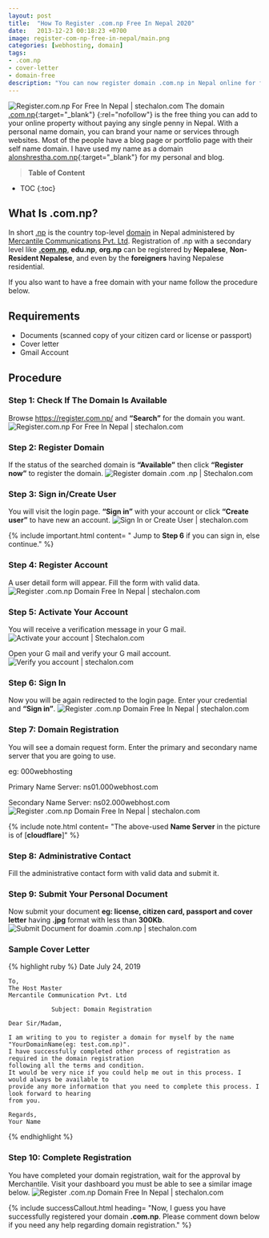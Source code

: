 ```yaml
---
layout: post
title:  "How To Register .com.np Free In Nepal 2020"
date:   2013-12-23 00:18:23 +0700
image: register-com-np-free-in-nepal/main.png
categories: [webhosting, domain]
tags: 
- .com.np
- cover-letter
- domain-free
description: "You can now register domain .com.np in Nepal online for free. This article also includes writing cover letter to mercantile regarding domain registration."
---
```


![Register.com.np For Free In Nepal | stechalon.com](/static/img/posts/register-com-np-free-in-nepal/main.png)
The domain [.com.np](http://https://en.wikipedia.org/wiki/.np){:target="_blank"} {:rel="nofollow"} is the free thing you can add to your online property without paying any single penny in Nepal. With a personal name domain, you can brand your name or services through websites. Most of the people have a blog page or portfolio page with their self name domain. I have used my name as a domain [alonshrestha.com.np](http://alonshrestha.com.np/){:target="_blank"} for my personal and blog.

> **Table of Content**

* TOC
{:toc}

## What Is .com.np?

In short <a rel="nofollow" href="https://en.wikipedia.org/wiki/.np" target="_blank">.np</a> is the country top-level <a href="https://webhosting.alon.com.np/domain.html" target="_blank">domain</a> in Nepal administered by <a rel="nofollow" href="http://mos.com.np/" target="_blank">Mercantile Communications Pvt. Ltd</a>. Registration of .np with a secondary level like **<a href="http://stechalon.com/register-com-np-domain-free-in-nepal" target="_blank">.com.np</a>**, **edu.np**, **org.np** can be registered by **Nepalese**, **Non-Resident Nepalese**, and even by the **foreigners** having Nepalese residential. 

If you also want to have a free domain with your name follow the procedure below. 

## Requirements
  * Documents (scanned copy of your citizen card or license or passport)
  * Cover letter
  * Gmail Account

## Procedure

### **Step 1:** Check If The Domain Is Available

Browse <a rel="nofollow" href="https://register.com.np/" target="_blank">https://register.com.np/</a> and **“Search”** for the domain you want.
![Register.com.np For Free In Nepal | stechalon.com](/static/img/posts/register-com-np-free-in-nepal/img1.png) 

### **Step 2:** Register Domain 

If the status of the searched domain is **“Available”** then click **“Register now”** to register the domain.
![Register domain .com .np | Stechalon.com](/static/img/posts/register-com-np-free-in-nepal/img2.png) 

### **Step 3:** Sign in/Create User 

You will visit the login page. **“Sign in”** with your account or click **“Create user”** to have new an account.
![Sign In or Create User | stechalon.com](/static/img/posts/register-com-np-free-in-nepal/img3.png)  

{% include important.html content= " Jump to <strong>Step 6</strong> if you can sign in, else continue."  %}

### **Step 4:** Register Account

A user detail form will appear. Fill the form with valid data.
![Register .com.np Domain Free In Nepal | stechalon.com](/static/img/posts/register-com-np-free-in-nepal/img4.png) 

### **Step 5:** Activate Your Account 
You will receive a verification message in your G mail.
![Activate your account | Stechalon.com](/static/img/posts/register-com-np-free-in-nepal/img5.png) 

Open your G mail and verify your G mail account.
![Verify you account | stechalon.com](/static/img/posts/register-com-np-free-in-nepal/img11.png) 

### **Step 6:** Sign In 

Now you will be again redirected to the login page. Enter your credential and **“Sign in”**.
![Register .com.np Domain Free In Nepal | stechalon.com](/static/img/posts/register-com-np-free-in-nepal/img6.png)  

### **Step 7:** Domain Registration 

You will see a domain request form. Enter the primary and secondary name server that you are going to use.

eg: 000webhosting

Primary Name Server: ns01.000webhost.com

Secondary Name Server: ns02.000webhost.com
![Register .com.np Domain Free In Nepal | stechalon.com](/static/img/posts/register-com-np-free-in-nepal/img7.png) 

{% include note.html content= "The above-used <strong>Name Server</strong> in the picture is of [<strong>cloudflare</strong>]" %}

### **Step 8:** Administrative Contact

Fill the administrative contact form with valid data and submit it.

### **Step 9:** Submit Your Personal Document 
Now submit your document **eg: license, citizen card, passport and cover letter** having **.jpg** format with less than **300Kb**.
![Submit Document for doamin .com.np | stechalon.com](/static/img/posts/register-com-np-free-in-nepal/img9.png)

### Sample Cover Letter 

{% highlight ruby %}
Date July 24, 2019

	To,
	The Host Master
	Mercantile Communication Pvt. Ltd
	
				Subject: Domain Registration

	Dear Sir/Madam,

	I am writing to you to register a domain for myself by the name "YourDomainName(eg: test.com.np)".
	I have successfully completed other process of registration as required in the domain registration
	following all the terms and condition.
	It would be very nice if you could help me out in this process. I would always be available to
	provide any more information that you need to complete this process. I look forward to hearing
	from you.

	Regards,
	Your Name

  {% endhighlight %}

### **Step 10:** Complete Registration

You have completed your domain registration, wait for the approval by Merchantile. Visit your dashboard you must be able to see a similar image below. 
![Register .com.np Domain Free In Nepal | stechalon.com](/static/img/posts/register-com-np-free-in-nepal/img10.png) 


{% include successCallout.html heading= "Now, I guess you have successfully registered your domain <strong>.com.np</strong>. Please comment down below if you need any help regarding domain registration." %}